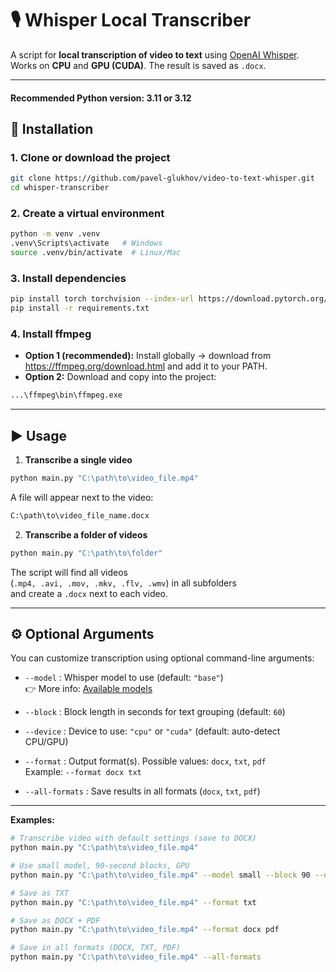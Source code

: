 # 🎙 Whisper Local Transcriber

A script for **local transcription of video to text** using [OpenAI Whisper](https://github.com/openai/whisper).  
Works on **CPU** and **GPU (CUDA)**. The result is saved as `.docx`.

---
#### Recommended Python version: 3.11 or 3.12

## 🚀 Installation

### 1. Clone or download the project
```bash
git clone https://github.com/pavel-glukhov/video-to-text-whisper.git
cd whisper-transcriber
```

### 2. Create a virtual environment
```bash
python -m venv .venv
.venv\Scripts\activate   # Windows
source .venv/bin/activate  # Linux/Mac
```

### 3. Install dependencies
```bash
pip install torch torchvision --index-url https://download.pytorch.org/whl/cu121
pip install -r requirements.txt
```

### 4. Install ffmpeg
- **Option 1 (recommended):** Install globally → download from https://ffmpeg.org/download.html and add it to your PATH.  
- **Option 2:** Download and copy into the project:
```bash
...\ffmpeg\bin\ffmpeg.exe
```

---

## ▶️ Usage

1. **Transcribe a single video**
```bash
python main.py "C:\path\to\video_file.mp4"
```
A file will appear next to the video:
```bash
C:\path\to\video_file_name.docx
```

2. **Transcribe a folder of videos**
```bash
python main.py "C:\path\to\folder"
```
The script will find all videos  
(`.mp4, .avi, .mov, .mkv, .flv, .wmv`) in all subfolders  
and create a `.docx` next to each video.

---

## ⚙️ Optional Arguments

You can customize transcription using optional command-line arguments:

- `--model` : Whisper model to use (default: `"base"`)  
  👉 More info: [Available models](https://github.com/openai/whisper#available-models-and-languages)

- `--block` : Block length in seconds for text grouping (default: `60`)

- `--device` : Device to use: `"cpu"` or `"cuda"` (default: auto-detect CPU/GPU)

- `--format` : Output format(s). Possible values: `docx`, `txt`, `pdf`  
  Example: `--format docx txt`

- `--all-formats` : Save results in all formats (`docx`, `txt`, `pdf`)

---

**Examples:**

```bash
# Transcribe video with default settings (save to DOCX)
python main.py "C:\path\to\video_file.mp4"

# Use small model, 90-second blocks, GPU
python main.py "C:\path\to\video_file.mp4" --model small --block 90 --device cuda

# Save as TXT
python main.py "C:\path\to\video_file.mp4" --format txt

# Save as DOCX + PDF
python main.py "C:\path\to\video_file.mp4" --format docx pdf

# Save in all formats (DOCX, TXT, PDF)
python main.py "C:\path\to\video_file.mp4" --all-formats
